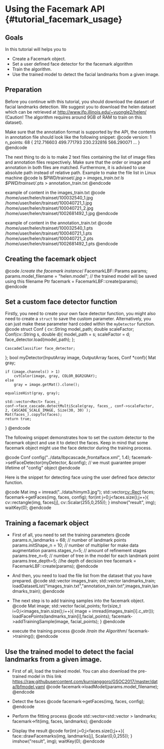Using the Facemark API {#tutorial_facemark_usage}
==========================================================
Goals
----

In this tutorial will helps you to

-   Create a Facemark object.
-   Set a user defined face detector for the facemark algorithm
-   Train the algorithm.
-   Use the trained model to detect the facial landmarks from a given image.

Preparation
---------

Before you continue with this tutorial, you should download the dataset of facial landmarks detection.
We suggest you to download the helen dataset which can be retrieved at <http://www.ifp.illinois.edu/~vuongle2/helen/>  (Caution! The algorithm requires around 9GB of RAM to train on this dataset).

Make sure that the annotation format is supported by the API, the contents in annotation file should look like the following snippet:
@code
version: 1
n_points:  68
{
212.716603 499.771793
230.232816 566.290071
...
}
@endcode

The next thing to do is to make 2 text files containing the list of image files and annotation files respectively. Make sure that the order or image and annotation in both files are matched. Furthermore, it is advised to use absolute path instead of relative path.
Example to make the file list in Linux machine
@code
ls $PWD/trainset/*.jpg > images_train.txt
ls $PWD/trainset/*.pts > annotation_train.txt
@endcode

example of content in the images_train.txt
@code
/home/user/helen/trainset/100032540_1.jpg
/home/user/helen/trainset/100040721_1.jpg
/home/user/helen/trainset/100040721_2.jpg
/home/user/helen/trainset/1002681492_1.jpg
@endcode

example of content in the annotation_train.txt
@code
/home/user/helen/trainset/100032540_1.pts
/home/user/helen/trainset/100040721_1.pts
/home/user/helen/trainset/100040721_2.pts
/home/user/helen/trainset/1002681492_1.pts
@endcode

Creating the facemark object
---------
@code
/*create the facemark instance*/
FacemarkLBF::Params params;
params.model_filename = "helen.model"; // the trained model will be saved using this filename
Ptr<Facemark> facemark = FacemarkLBF::create(params);
@endcode

Set a custom face detector function
---------
Firstly, you need to create your own face detector function, you might also need to create a `struct` to save the custom parameter. Alternatively, you can just make these parameter hard coded within the `myDetector` function.
@code
struct Conf {
    cv::String model_path;
    double scaleFactor;
    Conf(cv::String s, double d){
        model_path = s;
        scaleFactor = d;
        face_detector.load(model_path);
    };

    CascadeClassifier face_detector;
};
bool myDetector(InputArray image, OutputArray faces, Conf *conf){
    Mat gray;

    if (image.channels() > 1)
        cvtColor(image, gray, COLOR_BGR2GRAY);
    else
        gray = image.getMat().clone();

    equalizeHist(gray, gray);

    std::vector<Rect> faces_;
    conf->face_cascade.detectMultiScale(gray, faces_, conf->scaleFactor, 2, CASCADE_SCALE_IMAGE, Size(30, 30) );
    Mat(faces_).copyTo(faces);
    return true;
}
@endcode


The following snippet demonstrates how to set the custom detector to the facemark object and use it to detect the faces. Keep in mind that some facemark object might use the face detector during the training process.

@code
Conf config("../data/lbpcascade_frontalface.xml", 1.4);
facemark->setFaceDetector(myDetector, &config); // we must guarantee proper lifetime of "config" object
@endcode

Here is the snippet for detecting face using the user defined face detector function.

@code
Mat img = imread("../data/himym3.jpg");
std::vector<cv::Rect> faces;
facemark->getFaces(img, faces, config);
for(int j=0;j<faces.size();j++){
    cv::rectangle(img, faces[j], cv::Scalar(255,0,255));
}
imshow("result", img);
waitKey(0);
@endcode

Training a facemark object
----
- First of all, you need to set the training parameters
    @code
    params.n_landmarks = 68; // number of landmark points
    params.initShape_n = 10; // number of multiplier for make data augmentation
    params.stages_n=5; // amount of refinement stages
    params.tree_n=6; // number of tree in the model for each landmark point
    params.tree_depth=5; //he depth of decision tree
    facemark = FacemarkLBF::create(params);
    @endcode

- And then, you need to load the file list from the dataset that you have prepared.
    @code
    std::vector<String> images_train;
    std::vector<String> landmarks_train;
    loadDatasetList("images_train.txt","annotation_train.txt",images_train,landmarks_train);
    @endcode

- The next step is to add training samples into the facemark object.
    @code
    Mat image;
    std::vector<Point2f> facial_points;
    for(size_t i=0;i<images_train.size();i++){
        image = imread(images_train[i].c_str());
        loadFacePoints(landmarks_train[i],facial_points);
        facemark->addTrainingSample(image, facial_points);
    }
@endcode

- execute the training process
@code
/*train the Algorithm*/
facemark->training();
@endcode

Use the trained model to detect the facial landmarks from a given image.
-----
- First of all, load the trained model. You can also download the pre-trained model in this link <https://raw.githubusercontent.com/kurnianggoro/GSOC2017/master/data/lbfmodel.yaml>
    @code
    facemark->loadModel(params.model_filename);
    @endcode

- Detect the faces
@code
facemark->getFaces(img, faces, config);
@endcode

- Perform the fitting process
@code
std::vector<std::vector<Point2f> > landmarks;
facemark->fit(img, faces, landmarks);
@endcode

- Display the result
@code
for(int j=0;j<faces.size();j++){
    face::drawFacemarks(img, landmarks[j], Scalar(0,0,255));
}
imshow("result", img);
waitKey(0);
@endcode
